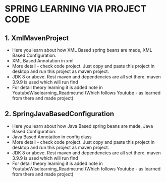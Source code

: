 # SPRING LEARNING VIA PROJECT CODE

## 1. XmlMavenProject
* Here you learn about how XML Based spring beans are made, XML Based Configuration.
* XML Based Annotation in xml
* More detail - check code project. Just copy and paste this project in desktop and run this project as maven project. 
* JDK 8 or above. Rest maven and dependencies are all set there. maven 3.9.9 is used which will run find
* For detail theory learning it is added note in YoutubeWiselearning_Readme.md (Which follows Youtube - as learned from there and made project)

## 2. SpringJavaBasedConfiguration
* Here you learn about how Java Based spring beans are made, Java Based Configuration.
* Java Based Annotation in config class
* More detail - check code project. Just copy and paste this project in desktop and run this project as maven project.
* JDK 8 or above. Rest maven and dependencies are all set there. maven 3.9.9 is used which will run find
* For detail theory learning it is added note in YoutubeWiselearning_Readme.md (Which follows Youtube - as learned from there and made project)